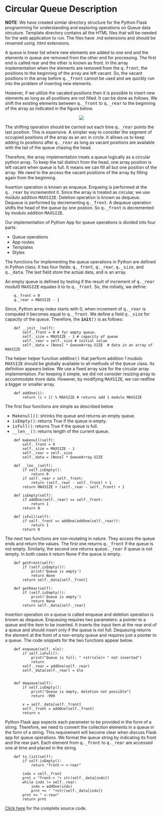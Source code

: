 # Circular Queue Description


<strong>NOTE</strong>: We have created similar directory structure for the Python Flask programming for understanding and exploring operations on Queue data strcuture.
Template directory contains all the HTML files that will be needed for the web application to run. The files have .md extensions and should be
renamed using .html extensions.

A queue is linear list where new elements are added to one end and the elements in queue are removed from the other end for 
    processing. The first end is called rear and the other is known as front. In the array implementation when 
    the elements are removed from the <samp>q.front</samp>, the positions to the beginning of the array are left vacant. So, the vacant 
    positions in the array before <samp>q._front</samp> cannot be used and we quickly run into the problem of inserting new elements.

However, if we utilize the vacated positions then it is possible to insert new elements as long as all positions are not filled. It
    can be done as follows. We shift the existing elements between <samp>q._front</samp> to <samp>q._rear</samp> to the beginning
    of the array as indicated in the figure below.
    
<p style="text-align:center">
<img src="../images/circularQNew.png">
</p>

The shifting operation should be carried out each time <samp>q._rear</samp> points the last position. This is expensive. A simpler way to 
consider the segment of occupied positions of the array as an arc in circle. It allows us to keep adding to positions after <samp>q._rear</samp> as 
long as vacant positions are available with the tail of the queue chasing the head. 

Therefore, the array implementation treats a queue logically as a 
    circular python array. To keep the tail distinct from the head, one 
    array position is left vacant when queue is full. It means we can
    fill all but one position of the array. We need to the access the 
    vacant positions of the array by filling again from the beginning. 

Insertion operation is known as enqueue. Enqueing is performed 
    at the <samp>q._rear</samp> by incrementint it. Since the array is
    treated as circular, we use modulo addition <samp>MAXSIZE</samp>. 
    Deletion operation is known as dequeue. Dequeue is performed by
    decrementing <samp>q._front</samp>. A dequeue operation shifts the
    head of the queue by one postion. So <samp>q._front</samp> is 
    decremented by modulo addition <samp>MAXSIZE</samp>.

Our implementation of Python App for queue operations is divided into four parts:</p>
    <ul>
        <li>Queue operations</li>
        <li>App routes</li>
        <li>Templates</li>
        <li>Styles</li>
    </ul>

The functions for implementing the queue operations in Python are defined in Python class. It has four fields: 
<samp>q._front</samp>, <samp>q._rear</samp>, <samp>q._size</samp>, and <samp>q._data</samp>. The last field store the actual data, and
is an array. 

An empty queue is defined by testing if the result of increment of <samp>q._rear</samp> modul0 <samp>MAXSIZE</samp> equates it to 
to <samp>q._front</samp>. So, the initially, we define:

```
    q._front = 0
    q._rear = MAXSIZE - 1
```

Since, Python array index starts with 0, when increment of <samp>q._rear</samp> is computed it becomes equal to <samp>q._front</samp>.
We define a field <samp>q._size</samp> for capacity of the queue. Therefore, the <samp>__init__()</samp> is as follows:

```
    def __init__(self):
        self._front = 0 # for empty queue.
        self._size = MAXSIZE - 1 # capacity of queue
        self._rear = self._size # initial value 
        self._data = [None] * QueueArray.SIZE  # data in an array of MAXSIZE
```

The helper helper function <samp>addOne()</samp> that perform 
    addition 1 modulo <samp>MAXSIZE</samp> should be globally available 
    to all methods of the <samp>Queue</samp> class. Its definition appears
    below. We use a fixed array size for the circular array 
    implementation. For keeping it simple, we did not consider resizing
    array to accommodate more data. However, by modifying 
    <samp>MAXSIZE</samp>, we can redfine a bigger or smaller array.

```
    def addOne(i):
        return (i + 1) % MAXSIZE # returns add 1 modulo MAXSIZE
```

The first four functions are simple as described below
<ul> 
         <li><samp>Makenull()</samp>: shrinks the queue and returns an empty queue.</li>
         <li><samp>isEmpty()</samp>: returns True if the queue is empty.</li>
         <li><samp>isFull()</samp>: returns True if the queue is full.</li>
         <li><samp>__len__()</samp>: returns length of the current queue.</li>
</ul>
                                                                                                                                                                 
```
    def makenull(self):
        self._front = 0
        self._size = MAXSIZE - 1 
        self._rear = self._size 
        self._data = [None] * QueueArray.SIZE 

    def __len__(self):
        if self.isEmpty():
            return 0
        if self._rear > self._front:
            return (self._rear - self._front) + 1 
        return MAXSIZE + (self._rear - self._front) + 1

    def isEmpty(self):
        if addOne(self._rear) == self._front:
            return 1
        return 0

    def isFull(self):
        if self._front == addOne(addOne(self._rear)):
            return 1
        return 0
 ```
The next two functions are non-mutating in nature. They access the queue ends and return the values. The first one returns 
<samp>q._front</samp> if the queue is not empty. Similarly, the second one returns <samp>queue._rear</samp> if queue is not iempty.
In both cases it return None if the queue is empty. 
                                                                                       
``` 
    def getFront(self):
        if (self.isEmpty()):
            print('Queue is empty') 
            return None
        return self._data[self._front] 

    def getRear(self):
        if (self.isEmpty()):
            print('Queue is empty') 
            return None 
        return self._data[self._rear] 
```

Insertion operation on a queue is called enqueue and deletion operation is known as dequeue. Enqueuing requires two parameters: a pointer to a queue 
and the item to be inserted. It inserts the input item at the rear end of a queue and should insert only if the queue is not full. Dequeuing 
returns the element at the front of a non-empty queue and requires just a pointer to a queue. The code snippets for the two functions appear below.
```
    def enqueue(self, ele):
        if self.isFull():
            print("Queue is full: " +str(ele)+ " not inserted") 
            return
        self._rear = addOne(self._rear)
        self._data[self._rear] = ele
        

    def dequeue(self):
        if self.isEmpty():
            print("Queue is empty, deletion not possible")
            return -999 

        x = self._data[self._front] 
        self._front = addOne(self._front)
        return x

```
Python Flask app expects each parameter to be provided in the form of a string. Therefore, we need to convert the collection elements in
a queue in the form of a string. This requirement will become clear when discuss Flask app for queue operations. We format the queue string by
indicating its front and the rear part. Each element from <samp>q._front</samp> to <samp>q._rear</samp> are accessed one at time
and placed in the string.
                                                         
```
    def to_list(self):
        if self.isEmpty():
            return "front-> <-rear"
        
        indx = self._front
        prnt = "front-> "+ str(self._data[indx])
        while indx != self._rear: 
            indx = addOne(indx)
            prnt += " "+str(self._data[indx])
        prnt += " <-rear"
        return prnt
```


[Click here](../CODES/queue_class.html) for the complete source code.


